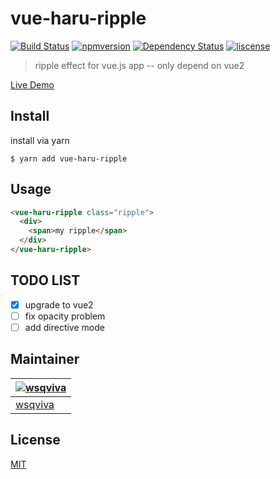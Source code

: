 # vue-haru-ripple
[![Build Status](https://api.travis-ci.org/wsqviva/vue-haru-ripple.png)](https://travis-ci.org/wsqviva/vue-haru-ripple)
[![npmversion](https://img.shields.io/npm/v/vue-haru-ripple.svg)](https://www.npmjs.com/package/vue-haru-ripple)
[![Dependency Status](https://david-dm.org/wsqviva/vue-haru-ripple.svg)](https://david-dm.org/wsqviva/vue-haru-ripple)
[![liscense](https://img.shields.io/npm/l/vue-haru-ripple.svg)](https://www.npmjs.com/package/vue-haru-ripple)

> ripple effect for vue.js app -- only depend on vue2

[Live Demo](https://wsqviva.github.io/vue-haru-ripple/)

## Install
install via yarn
```
$ yarn add vue-haru-ripple
```

## Usage
```html
<vue-haru-ripple class="ripple">
  <div>
    <span>my ripple</span>
  </div>
</vue-haru-ripple>
```

## TODO LIST
- [x] upgrade to vue2
- [ ] fix opacity problem
- [ ] add directive mode

## Maintainer

| [![wsqviva](https://avatars2.githubusercontent.com/u/7554547?v=3&s=70)](https://github.com/wsqviva) |
| --- |
| [wsqviva](https://github.com/wsqviva) |



## License
[MIT](https://en.wikipedia.org/wiki/MIT_License)
